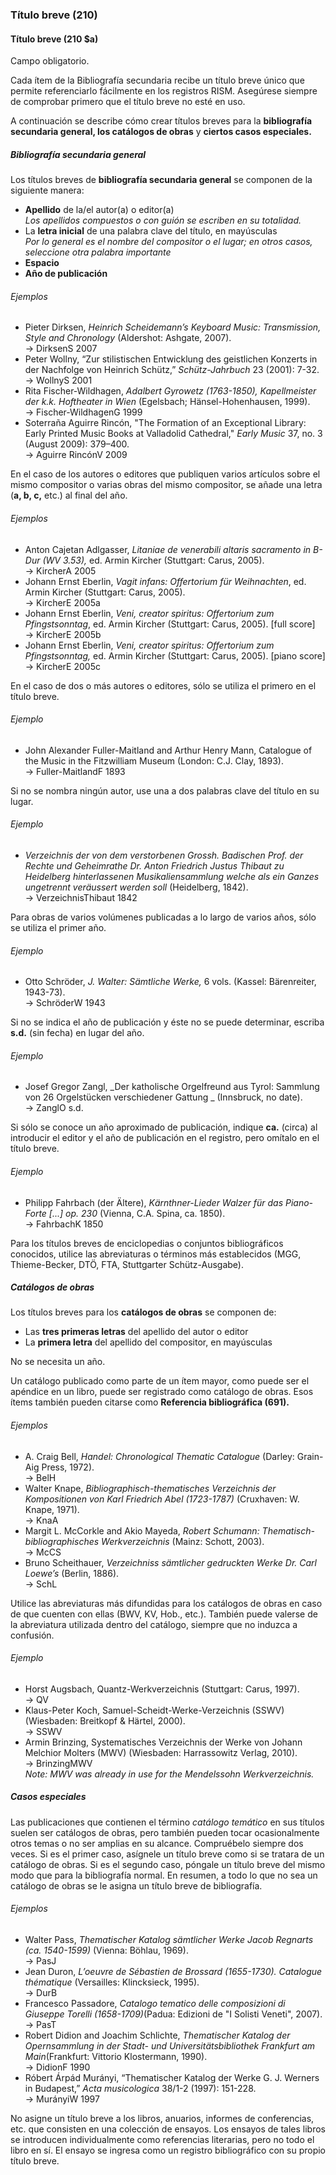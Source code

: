 ### Título breve (210)

#### Título breve (210 $a)
Campo obligatorio.

Cada ítem de la Bibliografía secundaria recibe un título breve único que permite referenciarlo fácilmente en los registros RISM. Asegúrese siempre de comprobar primero que el título breve no esté en uso.  

A continuación se describe cómo crear títulos breves para la **bibliografía secundaria general, los catálogos de obras** y **ciertos casos especiales.**

##### Bibliografía secundaria general
Los títulos breves de **bibliografía secundaria general** se componen de la siguiente manera:
- **Apellido** de la/el autor(a) o editor(a)  
_Los apellidos compuestos o con guión se escriben en su totalidad._
- La **letra inicial** de una palabra clave del título, en mayúsculas  
_Por lo general es el nombre del compositor o el lugar; en otros casos, seleccione otra palabra importante_
- **Espacio**
- **Año de publicación**

###### Ejemplos
- Pieter Dirksen, _Heinrich Scheidemann’s Keyboard Music: Transmission, Style and Chronology_ (Aldershot: Ashgate, 2007).  
 → DirksenS 2007  
- Peter Wollny, “Zur stilistischen Entwicklung des geistlichen Konzerts in der Nachfolge von Heinrich Schütz,” _Schütz-Jahrbuch_ 23 (2001): 7-32.  
 → WollnyS 2001  
- Rita Fischer-Wildhagen, _Adalbert Gyrowetz (1763-1850), Kapellmeister der k.k. Hoftheater in Wien_ (Egelsbach; Hänsel-Hohenhausen, 1999).  
 → Fischer-WildhagenG 1999  
- Soterraña Aguirre Rincón, "The Formation of an Exceptional Library: Early Printed Music Books at Valladolid Cathedral," _Early Music_ 37, no. 3 (August 2009): 379–400.  
 → Aguirre RincónV 2009

En el caso de los autores o editores que publiquen varios artículos sobre el mismo compositor o varias obras del mismo compositor, se añade una letra (**a, b, c,** etc.) al final del año.

###### Ejemplos
- Anton Cajetan Adlgasser, _Litaniae de venerabili altaris sacramento in B-Dur (WV 3.53),_ ed. Armin Kircher (Stuttgart: Carus, 2005).  
 → KircherA 2005  
- Johann Ernst Eberlin, _Vagit infans: Offertorium für Weihnachten_, ed. Armin Kircher (Stuttgart: Carus, 2005).  
 → KircherE 2005a  
- Johann Ernst Eberlin, _Veni, creator spiritus: Offertorium zum Pfingstsonntag_, ed. Armin Kircher (Stuttgart: Carus, 2005). [full score]  
 → KircherE 2005b  
- Johann Ernst Eberlin, _Veni, creator spiritus: Offertorium zum Pfingstsonntag,_ ed. Armin Kircher (Stuttgart: Carus, 2005). [piano score]  
 → KircherE 2005c

En el caso de dos o más autores o editores, sólo se utiliza el primero en el título breve.

###### Ejemplo
- John Alexander Fuller-Maitland and Arthur Henry Mann, Catalogue of the Music in the Fitzwilliam Museum (London: C.J. Clay, 1893).  
 → Fuller-MaitlandF 1893

Si no se nombra ningún autor, use una a dos palabras clave del título en su lugar.

###### Ejemplo
- _Verzeichnis der von dem verstorbenen Grossh. Badischen Prof. der Rechte und Geheimrathe Dr. Anton Friedrich Justus Thibaut zu Heidelberg hinterlassenen Musikaliensammlung welche als ein Ganzes ungetrennt veräussert werden soll_ (Heidelberg, 1842).  
 → VerzeichnisThibaut 1842

Para obras de varios volúmenes publicadas a lo largo de varios años, sólo se utiliza el primer año.  

###### Ejemplo
- Otto Schröder, _J. Walter: Sämtliche Werke,_ 6 vols. (Kassel: Bärenreiter, 1943-73).  
 → SchröderW 1943

Si no se indica el año de publicación y éste no se puede determinar, escriba **s.d.** (sin fecha) en lugar del año.  

###### Ejemplo
- Josef Gregor Zangl, _Der katholische Orgelfreund aus Tyrol: Sammlung von 26 Orgelstücken verschiedener Gattung _ (Innsbruck, no date).  
 → ZanglO s.d.

Si sólo se conoce un año aproximado de publicación, indique **ca.** (circa) al introducir el editor y el año de publicación en el registro, pero omítalo en el título breve.

###### Ejemplo
- Philipp Fahrbach (der Ältere), _Kärnthner-Lieder Walzer für das Piano-Forte [...] op. 230_ (Vienna, C.A. Spina, ca. 1850).  
 → FahrbachK 1850

Para los títulos breves de enciclopedias o conjuntos bibliográficos conocidos, utilice las abreviaturas o términos más establecidos (MGG, Thieme-Becker, DTÖ, FTA, Stuttgarter Schütz-Ausgabe).  

##### Catálogos de obras
Los títulos breves para los **catálogos de obras** se componen de:
- Las **tres primeras letras** del apellido del autor o editor
- La **primera letra** del apellido del compositor, en mayúsculas

No se necesita un año.

Un catálogo publicado como parte de un ítem mayor, como puede ser el apéndice en un libro, puede ser registrado como catálogo de obras. Esos ítems también pueden citarse como **Referencia bibliográfica (691).**  

###### Ejemplos
- A. Craig Bell, _Handel: Chronological Thematic Catalogue_ (Darley: Grain-Aig Press, 1972).  
 → BelH  
- Walter Knape, _Bibliographisch-thematisches Verzeichnis der Kompositionen von Karl Friedrich Abel (1723-1787)_ (Cruxhaven: W. Knape, 1971).  
 → KnaA  
- Margit L. McCorkle and Akio Mayeda, _Robert Schumann: Thematisch-bibliographisches Werkverzeichnis_ (Mainz: Schott, 2003).  
 → McCS  
- Bruno Scheithauer, _Verzeichniss sämtlicher gedruckten Werke Dr. Carl Loewe’s_ (Berlin, 1886).  
 → SchL

Utilice las abreviaturas más difundidas para los catálogos de obras en caso de que cuenten con ellas (BWV, KV, Hob., etc.). También puede valerse de la abreviatura utilizada dentro del catálogo, siempre que no induzca a confusión.    

###### Ejemplo  
- Horst Augsbach, Quantz-Werkverzeichnis (Stuttgart: Carus, 1997).  
 → QV  
- Klaus-Peter Koch, Samuel-Scheidt-Werke-Verzeichnis (SSWV) (Wiesbaden: Breitkopf & Härtel, 2000).  
 → SSWV  
- Armin Brinzing, Systematisches Verzeichnis der Werke von Johann Melchior Molters (MWV) (Wiesbaden: Harrassowitz Verlag, 2010).  
 → BrinzingMWV  
_Note: MWV was already in use for the Mendelssohn Werkverzeichnis._

##### Casos especiales
Las publicaciones que contienen el término _catálogo temático_ en sus títulos suelen ser catálogos de obras, pero también pueden tocar ocasionalmente otros temas o no ser amplias en su alcance. Compruébelo siempre dos veces. Si es el primer caso, asígnele un título breve como si se tratara de un catálogo de obras. Si es el segundo caso, póngale un título breve del mismo modo que para la bibliografía normal. En resumen, a todo lo que no sea un catálogo de obras se le asigna un título breve de bibliografía.

###### Ejemplos
- Walter Pass, _Thematischer Katalog sämtlicher Werke Jacob Regnarts (ca. 1540-1599)_ (Vienna: Böhlau, 1969).  
 → PasJ  
- Jean Duron, _L’oeuvre de Sébastien de Brossard (1655-1730). Catalogue thématique_ (Versailles: Klincksieck, 1995).  
 → DurB  
- Francesco Passadore, _Catalogo tematico delle composizioni di Giuseppe Torelli (1658-1709)_(Padua: Edizioni de "I Solisti Veneti", 2007).  
 → PasT  
- Robert Didion and Joachim Schlichte, _Thematischer Katalog der Opernsammlung in der Stadt- und Universitätsbibliothek Frankfurt am Main_(Frankfurt: Vittorio Klostermann, 1990).  
 → DidionF 1990  
- Róbert Árpád Murányi, “Thematischer Katalog der Werke G. J. Werners in Budapest,” _Acta musicologica_ 38/1-2 (1997): 151-228.  
 → MurányiW 1997

No asigne un título breve a los libros, anuarios, informes de conferencias, etc. que consisten en una colección de ensayos. Los ensayos de tales libros se introducen individualmente como referencias literarias, pero no todo el libro en sí. El ensayo se ingresa como un registro bibliográfico con su propio título breve.
